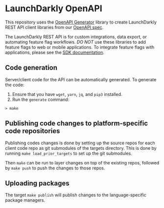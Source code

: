 # LaunchDarkly OpenAPI

This repository uses the [OpenAPI Generator](https://github.com/OpenAPITools/openapi-generator) library to create LaunchDarkly REST API client libraries from our [OpenAPI spec](https://app.launchdarkly.com/api/v2/openapi.json).

The LaunchDarkly REST API is for custom integrations, data export, or automating feature flag workflows. *DO NOT* use these libraries to add feature flags to web or mobile applications. To integrate feature flags with applications, please see the [SDK documentation](https://docs.launchdarkly.com/sdk).

## Code generation

Server/client code for the API can be automatically generated. To generate the code:

  1. Ensure that you have `wget`, `yarn`, `jq`, and `pip3` installed. 
  1. Run the `generate` command:
```
> make
```

## Publishing code changes to platform-specific code repositories

Publishing codes changes is done by setting up the source repos for each client code repo as git submodules of the
targets directory.  This is done by running `make load_prior_targets` to set up the git submodules.

Then `make` can be run to layer changes on top of the existing repos, followed by `make push` to push the changes to
those repos.

## Uploading packages

The target `make publish` will publish changes to the language-specific package managers.
